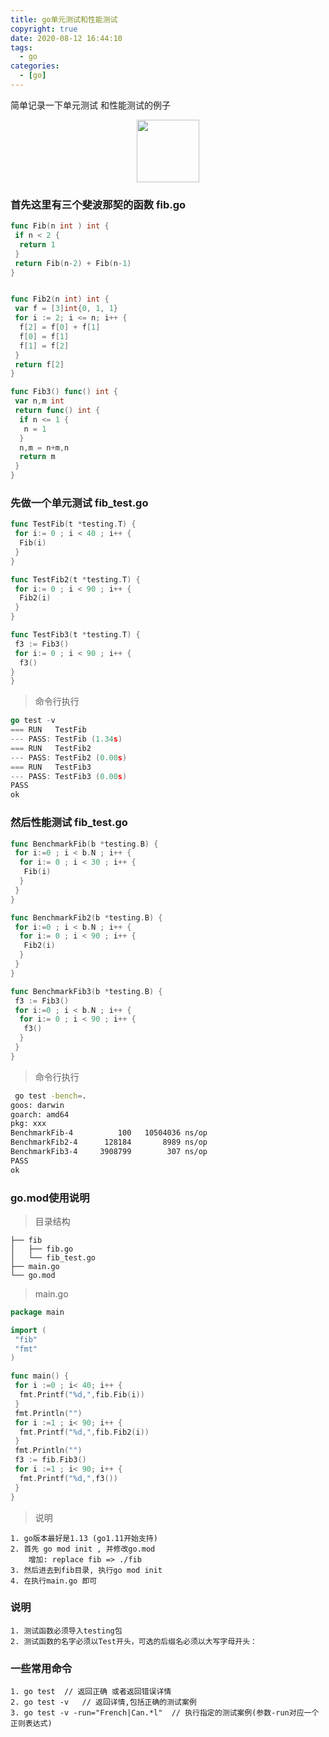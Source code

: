 ```yaml
---
title: go单元测试和性能测试
copyright: true
date: 2020-08-12 16:44:10
tags:
  - go
categories:
  - [go]
---
```

简单记录一下单元测试 和性能测试的例子
<!--more-->


<center>
<img src="//zhangzw001.github.io/images/dockerniu.jpeg" width = "100" height = "100" style="border: 0"/>
</center>


###  首先这里有三个斐波那契的函数 fib.go
```go
func Fib(n int ) int {
 if n < 2 {
  return 1
 }
 return Fib(n-2) + Fib(n-1)
}


func Fib2(n int) int {
 var f = [3]int{0, 1, 1}
 for i := 2; i <= n; i++ {
  f[2] = f[0] + f[1]
  f[0] = f[1]
  f[1] = f[2]
 }
 return f[2]
}

func Fib3() func() int {
 var n,m int
 return func() int {
  if n <= 1 {
   n = 1
  }
  n,m = n+m,n
  return m
 }
}
```



###  先做一个单元测试 fib_test.go
```go
func TestFib(t *testing.T) {
 for i:= 0 ; i < 40 ; i++ {
  Fib(i)
 }
}

func TestFib2(t *testing.T) {
 for i:= 0 ; i < 90 ; i++ {
  Fib2(i)
 }
}

func TestFib3(t *testing.T) {
 f3 := Fib3()
 for i:= 0 ; i < 90 ; i++ {
  f3()
}
}
```

> 命令行执行

```go
go test -v
=== RUN   TestFib
--- PASS: TestFib (1.34s)
=== RUN   TestFib2
--- PASS: TestFib2 (0.00s)
=== RUN   TestFib3
--- PASS: TestFib3 (0.00s)
PASS
ok
```

### 然后性能测试 fib_test.go
```go
func BenchmarkFib(b *testing.B) {
 for i:=0 ; i < b.N ; i++ {
  for i:= 0 ; i < 30 ; i++ {
   Fib(i)
  }
 }
}

func BenchmarkFib2(b *testing.B) {
 for i:=0 ; i < b.N ; i++ {
  for i:= 0 ; i < 90 ; i++ {
   Fib2(i)
  }
 }
}

func BenchmarkFib3(b *testing.B) {
 f3 := Fib3()
 for i:=0 ; i < b.N ; i++ {
  for i:= 0 ; i < 90 ; i++ {
   f3()
  }
 }
}

```

> 命令行执行
```sh
 go test -bench=.
goos: darwin
goarch: amd64
pkg: xxx
BenchmarkFib-4          100   10504036 ns/op
BenchmarkFib2-4      128184       8989 ns/op
BenchmarkFib3-4     3908799        307 ns/op
PASS
ok
```

### go.mod使用说明

> 目录结构

```
├── fib
│   ├── fib.go
│   └── fib_test.go
├── main.go
└── go.mod
```

> main.go 
```go 
package main

import (
 "fib"
 "fmt"
)

func main() {
 for i :=0 ; i< 40; i++ {
  fmt.Printf("%d,",fib.Fib(i))
 }
 fmt.Println("")
 for i :=1 ; i< 90; i++ {
  fmt.Printf("%d,",fib.Fib2(i))
 }
 fmt.Println("")
 f3 := fib.Fib3()
 for i :=1 ; i< 90; i++ {
  fmt.Printf("%d,",f3())
 }
}
```

> 说明
```
1. go版本最好是1.13 (go1.11开始支持)
2. 首先 go mod init , 并修改go.mod
    增加: replace fib => ./fib
3. 然后进去到fib目录, 执行go mod init 
4. 在执行main.go 即可

```

### 说明
```
1. 测试函数必须导入testing包
2. 测试函数的名字必须以Test开头，可选的后缀名必须以大写字母开头：
```

### 一些常用命令
```
1. go test 	// 返回正确 或者返回错误详情
2. go test -v 	// 返回详情,包括正确的测试案例
3. go test -v -run="French|Can.*l"	// 执行指定的测试案例(参数-run对应一个正则表达式)
```

